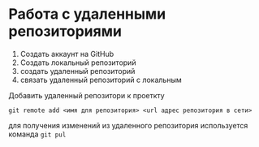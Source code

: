 # Работа с удаленными репозиториями 
1. Создать аккаунт на GitHub
2. Создать локальный репозиторий
3. создать удаленный репозиторий 
4. связать удаленный репозиторий с локальным 

Добавить удаленный репозитори к проеткту
 
```
git remote add <имя для репозитория> <url адрес репозитория в сети>
```
для получения изменений из удаленного репозитория используется команда `git pul`
